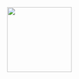<img height="150" src="https://github-readme-stats.vercel.app/api/top-langs/?username=Arithmos-tools&layout=compact"/>
